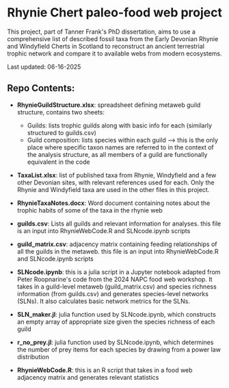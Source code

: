 Rhynie Chert paleo-food web project 
===================================
This project, part of Tanner Frank's PhD dissertation, aims to use a comprehensive list of described fossil taxa from the Early Devonian
Rhynie and Windyfield Cherts in Scotland to reconstruct an ancient terrestrial trophic network and compare it to available webs from
modern ecosystems.

Last updated: 06-16-2025

Repo Contents:
--------------
- **RhynieGuildStructure.xlsx**: spreadsheet defining metaweb guild structure, contains two sheets:
    - Guilds: lists trophic guilds along with basic info for each (similarly structured to guilds.csv)
    - Guild composition: lists species within each guild --> this is the only place where specific taxon names are referred to in the context of the analysis structure, as all members of a guild are functionally equivalent in the code
  
- **TaxaList.xlsx**: list of published taxa from Rhynie, Windyfield and a few other Devonian sites, with relevant references used for each. Only the Rhynie and Windyfield taxa are used in the other files in this project.
  
- **RhynieTaxaNotes.docx**: Word document containing notes about the trophic habits of some of the taxa in the rhynie web

- **guilds.csv**: Lists all guilds and relevant information for analyses. this file is an input into RhynieWebCode.R and SLNcode.ipynb scripts

- **guild_matrix.csv**: adjacency matrix containing feeding relationships of all the guilds in the metaweb. this file is an input into RhynieWebCode.R and SLNcode.ipynb scripts

- **SLNcode.ipynb**: this is a julia script in a Jupyter notebook adapted from Peter Roopnarine's code from the 2024 NAPC food web workshop. It takes in a guild-level metaweb (guild_matrix.csv) and species richness information (from guilds.csv) and generates species-level networks (SLNs). It also calculates basic network metrics for the SLNs.

- **SLN_maker.jl**: julia function used by SLNcode.ipynb, which constructs an empty array of appropriate size given the species richness of each guild
- **r_no_prey.jl**: julia function used by SLNcode.ipynb, which determines the number of prey items for each species by drawing from a power law distribution

- **RhynieWebCode.R**: this is an R script that takes in a food web adjacency matrix and generates relevant statistics
